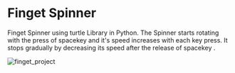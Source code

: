 # Finget Spinner
Finget Spinner using turtle Library in Python.
The Spinner starts rotating with the press of spacekey and it's speed increases with each key press.
It stops gradually by decreasing its speed after the release of spacekey .

![finget_project](https://user-images.githubusercontent.com/48902030/121767411-aaacde00-cb75-11eb-8d1a-3877a8b31269.PNG)
